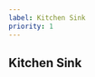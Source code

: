 ```yaml
---
label: Kitchen Sink
priority: 1
---
```


## Kitchen Sink

<ComponentDemo name="KitchenSink" />
